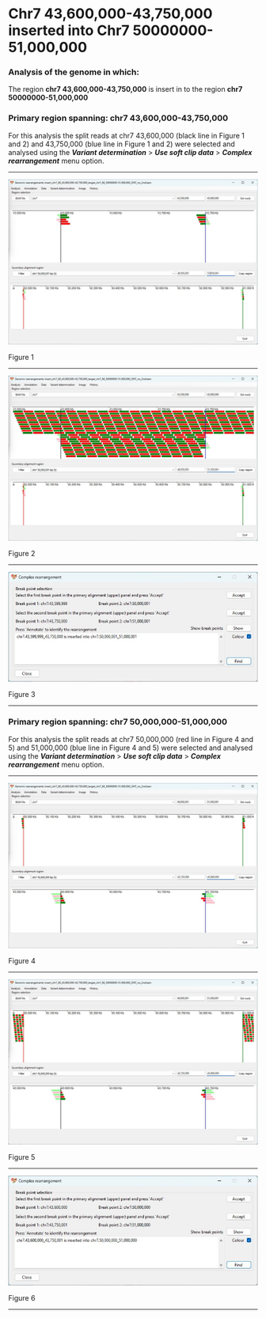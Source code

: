 # Chr7 43,600,000-43,750,000  inserted into Chr7 50000000-51,000,000

### Analysis of the genome in which: 

The region **chr7 43,600,000-43,750,000** is insert in to the region **chr7 50000000-51,000,000**

### Primary region spanning: chr7 43,600,000-43,750,000 

For this analysis the split reads at chr7 43,600,000 (black line in Figure 1 and 2) and 43,750,000 (blue line in Figure 1 and 2) were selected and analysed using the ___Variant determination___ > ___Use soft clip data___ > ___Complex rearrangement___ menu option.<hr />

![image](images/insert_chr7_60_43,600,000-43,750,000_target_chr7_60_50000000-51,000,000_ONT_no_2nd_1.jpg)

Figure 1

<hr />

![image](images/insert_chr7_60_43,600,000-43,750,000_target_chr7_60_50000000-51,000,000_ONT_no_2nd_1_all.jpg)

Figure 2

<hr />

![image](images/insert_chr7_60_43,600,000-43,750,000_target_chr7_60_50000000-51,000,000_ONT_no_2nd_1_results.jpg)

Figure 3

<hr />

### Primary region spanning: chr7 50,000,000-51,000,000 

For this analysis the split reads at chr7 50,000,000 (red line in Figure 4 and 5) and 51,000,000 (blue line in Figure 4 and 5) were selected and analysed using the ___Variant determination___ > ___Use soft clip data___ > ___Complex rearrangement___ menu option.<hr />

![image](images/insert_chr7_60_43,600,000-43,750,000_target_chr7_60_50000000-51,000,000_ONT_no_2nd_2.jpg)

Figure 4

<hr />

![image](images/insert_chr7_60_43,600,000-43,750,000_target_chr7_60_50000000-51,000,000_ONT_no_2nd_2_all.jpg)

Figure 5

<hr />

![image](images/insert_chr7_60_43,600,000-43,750,000_target_chr7_60_50000000-51,000,000_ONT_no_2nd_2_results.jpg)

Figure 6

<hr />

